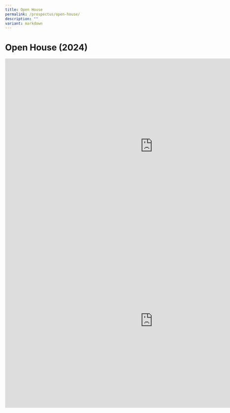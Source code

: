 ```yaml
---
title: Open House
permalink: /prospectus/open-house/
description: ""
variant: markdown
---
```

Open House (2024)
==========
<iframe allowfullscreen="true" height="569" width="960" frameborder="0" src="https://docs.google.com/presentation/d/1pUciZUwOlTiYr6YEPm-KQ65uD_z5FbJB1icVCSbuxfE/embed?start=true&amp;loop=true&amp;delayms=3000"></iframe>

<iframe allowfullscreen="true" height="569" width="960" frameborder="0" src="https://docs.google.com/presentation/d/1QaIMCVtQJqjwJgrTz1f_KngwlSJHQhdjmsPDGUywJNQ/embed?start=true&amp;loop=true&amp;delayms=3000"></iframe>